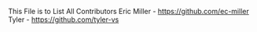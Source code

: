 This File is to List All Contributors
Eric Miller - https://github.com/ec-miller
Tyler - https://github.com/tyler-vs
